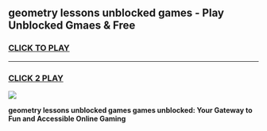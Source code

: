 
## geometry lessons unblocked games - Play Unblocked Gmaes & Free
<h3>
<a href="https://premium.freeplayer.one?title=geometry_lessons_unblocked_games&ref=20F">CLICK TO PLAY</a></h3>
<hr>

<h3>
<a href="https://premium.freeplayer.one?title=geometry_lessons_unblocked_games&ref=20F">CLICK 2 PLAY</a>
  
</h3>

<a href="https://premium.freeplayer.one?title=geometry_lessons_unblocked_games&ref=20F/"><img src="https://clearcache.store/games.png"></a>


**geometry lessons unblocked games games unblocked: Your Gateway to Fun and Accessible Online Gaming**
